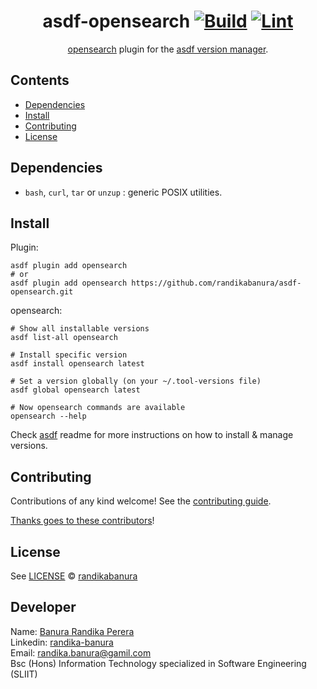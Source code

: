 <div align="center">

# asdf-opensearch [![Build](https://github.com/randikabanura/asdf-opensearch/actions/workflows/build.yml/badge.svg)](https://github.com/randikabanura/asdf-opensearch/actions/workflows/build.yml) [![Lint](https://github.com/randikabanura/asdf-opensearch/actions/workflows/lint.yml/badge.svg)](https://github.com/randikabanura/asdf-opensearch/actions/workflows/lint.yml)


[opensearch](https://github.com/opensearch-project/OpenSearch) plugin for the [asdf version manager](https://asdf-vm.com).

</div>

## Contents

- [Dependencies](#dependencies)
- [Install](#install)
- [Contributing](#contributing)
- [License](#license)

## Dependencies

- `bash`, `curl`, `tar` or `unzup` : generic POSIX utilities.

## Install

Plugin:

```shell
asdf plugin add opensearch
# or
asdf plugin add opensearch https://github.com/randikabanura/asdf-opensearch.git
```

opensearch:

```shell
# Show all installable versions
asdf list-all opensearch

# Install specific version
asdf install opensearch latest

# Set a version globally (on your ~/.tool-versions file)
asdf global opensearch latest

# Now opensearch commands are available
opensearch --help
```

Check [asdf](https://github.com/asdf-vm/asdf) readme for more instructions on how to
install & manage versions.

## Contributing

Contributions of any kind welcome! See the [contributing guide](contributing.md).

[Thanks goes to these contributors](https://github.com/randikabanura/asdf-opensearch/graphs/contributors)!

## License

See [LICENSE](LICENSE) © [randikabanura](https://github.com/randikabanura/)

## Developer
Name: [Banura Randika Perera](https://github.com/randikabanura) <br/>
Linkedin: [randika-banura](https://www.linkedin.com/in/randika-banura/) <br/>
Email: [randika.banura@gamil.com](mailto:randika.banura@gamil.com) <br/>
Bsc (Hons) Information Technology specialized in Software Engineering (SLIIT)
